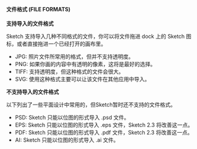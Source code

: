 #### 文件格式 (FILE FORMATS)


**支持导入的文件格式**

Sketch 支持导入几种不同格式的文件，你可以将文件拖进 dock 上的 Sketch 图标，或者直接拖进一个已经打开的画布里。

- JPG: 照片文件所常用的格式，但并不支持透明度。
- PNG: 如果你画的内容中有透明的像素，这将是最好的选择。
- TIFF: 支持透明度，但这种格式的文件会很大。
- SVG: 使用这种格式主要可以让该文件在其他应用中导入。

**不支持导入的文件格式**

以下列出了一些平面设计中常用的，但Sketch暂时还不支持的文件格式。

- PSD: Sketch 只能以位图的形式导入 .psd 文件。
- EPS: Sketch 只能以位图的形式导入 .eps 文件，Sketch 2.3 将改善这一点。
- PDF: Sketch 只能以位图的形式导入 .pdf 文件，Sketch 2.3 将改善这一点。
- AI: Sketch 只能以位图的形式导入 .ai 文件。